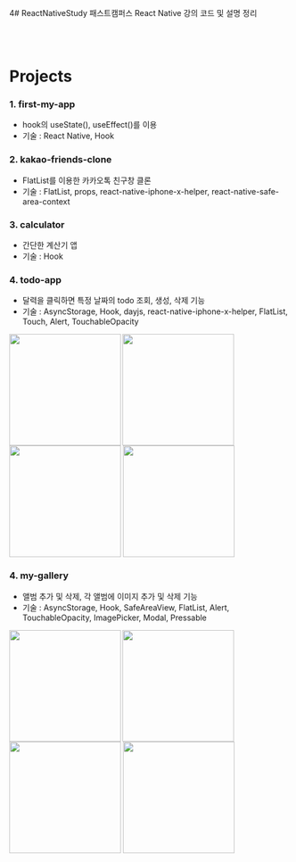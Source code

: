 4# ReactNativeStudy
패스트캠퍼스 React Native 강의 코드 및 설명 정리 

<br><br>

# Projects
### 1. first-my-app
- hook의 useState(), useEffect()를 이용
- 기술 : React Native, Hook


### 2. kakao-friends-clone
- FlatList를 이용한 카카오톡 친구창 클론
- 기술 : FlatList, props, react-native-iphone-x-helper, react-native-safe-area-context
 

### 3. calculator
- 간단한 계산기 앱
- 기술 : Hook
 


### 4. todo-app
- 달력을 클릭하면 특정 날짜의 todo 조회, 생성, 삭제 기능
- 기술 : AsyncStorage, Hook, dayjs, react-native-iphone-x-helper, FlatList, Touch, Alert, TouchableOpacity


<div width="100%" >
  <img src="https://github.com/park-chris/ReactNativeStudy/assets/72954404/38b6f6f1-ce54-4b94-a55e-5e90f11adc83" width="200px" align="left"/>
  <img src="https://github.com/park-chris/ReactNativeStudy/assets/72954404/42afd05e-1dfa-4e33-8302-e68bbd676e5a" width="200px"  align="center"/>
  <img src="https://github.com/park-chris/ReactNativeStudy/assets/72954404/081a615e-9883-44a5-a502-1e7d297e7082" width="200px"  align="center"/>
   <img src="https://github.com/park-chris/ReactNativeStudy/assets/72954404/75c3bf61-0615-416b-a391-89f87a284290" width="200px"  align="center"/>
 </div>



### 4. my-gallery
- 앨범 추가 및 삭제, 각 앨범에 이미지 추가 및 삭제 기능
- 기술 : AsyncStorage, Hook, SafeAreaView, FlatList, Alert, TouchableOpacity, ImagePicker, Modal, Pressable

<div width="100%" >
  <img src="" width="200px" align="left"/>
  <img src="" width="200px"  align="center"/>
  <img src="" width="200px"  align="center"/>
   <img src="" width="200px"  align="center"/>
 </div>
